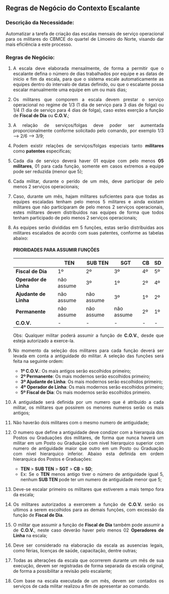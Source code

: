 <div style="text-align:justify">

## Regras de Negócio do Contexto Escalante

### Descrição da Necessidade:
Automatizar a tarefa de criação das escalas mensais de serviço operacional para os militares do CBMCE do quartel de Limoeiro do Norte, visando dar mais eficiência a este processo.

### Regras de Negócio:

1. A escala deve elaborada mensalmente, de forma a permitir que o escalante defina o número de dias trabalhados por equipe e as datas de inicio e fim da escala, para que o sistema escale automaticamente as equipes dentro do intervalo de datas definido, ou que o escalante possa escalar manualmente uma equipe em um ou mais dias;

1. Os militares que comporem a escala devem prestar o serviço operacional no regime de 1/3 (1 dia de serviço para 3 dias de folga) ou 1/4 (1 dia de serviço para 4 dias de folga), caso estes exerção a função de **Fiscal de Dia** ou **C.O.V.**;

1. A relação de serviços/folgas deve poder ser aumentada proporcionalmente conforme solicitado pelo comando, por exemplo 1/3 --> 2/6 --> 3/9;

1. Podem existir relações de serviços/folgas especiais tanto **militares** como **patentes** especificas;

1. Cada dia de serviço deverá haver 01 equipe com pelo menos **05 militares**, 01 para cada função, somente em casos extremos a equipe pode ser reduzida (menor que 5);

1. Cada militar, durante o perído de um mês, deve participar de pelo menos 2 serviços operacionais;

1. Caso, durante um mês, hajam militares suficientes para que todas as equipes escaladas tenham pelo menos 5 militares e ainda existam militares que não participaram de pelo menos 2 serviços operacionais, estes militares devem distribuidos nas equipes de forma que todos tenham participado de pelo menos 2 serviços operacionais;

1. As equipes serão divididas em 5 funções, estas serão distribuidas aos militares escalados de acordo com suas patentes, conforme as tabelas abaixo:

    #### PRIORIDADES PARA ASSUMIR FUNÇÕES

    <div style="text-align:center">
    
    | | TEN | SUB TEN | SGT | CB | SD
    --- | --- | --- | --- | --- | ---
    **Fiscal de Dia** | 1º | 2º | 3º | 4º | 5º
    **Operador de Linha** | não assume | 3º | 1º | 2º | 4º
    **Ajudante de Linha** | não assume | não assume | 3º | 1º | 2º
    **Permanente** | não assume | não assume | não assume | 2º | 1º
    **C.O.V.** | - | - | - | - | -

    </div>

    Obs: Qualquer militar poderá assumir a função de **C.O.V.**, desde que esteja autorizado a exerce-la.

1. No momento da seleção dos militares para cada função deverá ser levada em conta a antiguidade do militar. A seleção das funções será feita na seguinte ordem:
    - **1º C.O.V.**: Os mais antigos serão escolhidos primeiro;
    - **2º Permanente**: Os mais modernos serão escolhidos primeiro;
    - **3º Ajudante de Linha**: Os mais modernos serão escolhidos primeiro;
    - **4º Operador de Linha**: Os mais modernos serão escolhidos primeiro;
    - **5º Fiscal de Dia**: Os mais modernos serão escolhidos primeiro.

1. A antiguidade será definida por um numero que é atribuido a cada militar, os militares que possirem os menores numeros serão os mais antigos;

1. Não haverão dois militares com o mesmo numero de antiguidade;

1. O numero que define a antiguidade deve condizer com a hierarquia dos Postos ou Graduações dos militares, de forma que nunca haverá um militar em um Posto ou Graduação com nivel hierarquico superior com numero de antiguidade maior que outro em um Posto ou Graduação com nivel hierarquico inferior. Abaixo esta definida em ordem hierarquica dos Postos e Graduações:
    - **TEN** > **SUB TEN** > **SGT** > **CB** > **SD**;
    - Ex: Se o **TEN** menos antigo tiver o número de antiguidade igual 5, nenhum **SUB TEN** pode ter um numero de antiguidade menor que 5;

1. Deve-se escalar primeiro os militares que estiverem a mais tempo fora da escala;

1. Os militares autorizados a exercerem a função de **C.O.V.** serão os ultimos a serem escolhidos para as demais funções, com excessão da função de **Fiscal de Dia**.

1. O militar que assumir a função de **Fiscal de Dia** também pode assumir a de **C.O.V.**, neste caso deverão haver pelo menos 02 **Operadores de Linha** na escala;

1. Deve ser considerado na elaboração da escala as ausencias legais, como férias, licenças de saúde, capacitação, dentre outras;

1. Todas as alterações da escala que ocorrerem durante um mês de sua execução, devem ser registradas de forma separada da escala original, de forma a possibilitar a revisão pelo escalante;

1. Com base na escala executada de um mês, devem ser contados os serviços de cada militar realizou a fim de apresentar ao comando.

</div>